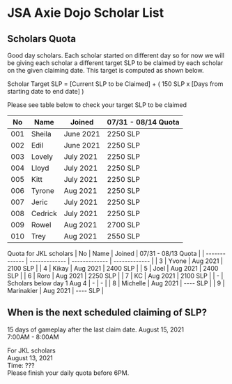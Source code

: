 # JSA Axie Dojo Scholar List



## Scholars Quota
Good day scholars. Each scholar started on different day so for now we will be giving each scholar a different target SLP to be claimed by each scholar on the given claiming date. This target is computed as shown below.  
  
Scholar Target SLP = [Current SLP to be Claimed] + ( 150 SLP x [Days from starting date to end date] )  
  
Please see table below to check your target SLP to be claimed

| No  | Name | Joined | 07/31 - 08/14 Quota |
| ------------- | ------------- | ------------- | ------------- |
| 001  | Sheila  | June 2021 | 2250 SLP |
| 002  | Edil | June 2021 | 2250 SLP | OK | 2250 SLP |
| 003  | Lovely  | July 2021 | 2250 SLP |
| 004  | Lloyd | July 2021 | 2250 SLP |
| 005  | Kitt | July 2021 | 2250 SLP |
| 006  | Tyrone | Aug 2021 | 2250 SLP |
| 007  | Jeric | July 2021 | 2250 SLP |
| 008  | Cedrick | July 2021 | 2250 SLP |
| 009  | Rowel | Aug 2021 | 2700 SLP |
| 010  | Trey | Aug 2021 | 2550 SLP |
  
Quota for JKL scholars
| No  | Name | Joined | 07/31 - 08/13 Quota |
| ------------- | ------------- | ------------- | ------------- |
| 3  | Yvone | Aug 2021 | 2100 SLP |
| 4  | Kikay | Aug 2021 | 2400 SLP |
| 5  | Joel | Aug 2021 | 2400 SLP |
| 6  | Roro | Aug 2021 | 2250 SLP |
| 7  | KC | Aug 2021 | 2100 SLP |
| -  | Scholars below day 1 Aug 4 | - | - |
| 8  | Michelle | Aug 2021 | ---- SLP |
| 9  | Marinakier | Aug 2021 | ---- SLP |


## When is the next scheduled claiming of SLP?
15 days of gameplay after the last claim date.
August 15, 2021  
7:00AM - 8:00AM
  
For JKL scholars  
August 13, 2021  
Time: ???  
Please finish your daily quota before 6PM.
<!--
## Scholars Record
| Name  | 06 | 07/15  | 07/30  | 08/14  |
| ------------- | ------------- | ------------- | ------------- | ------------- |
| Sheila  | O  | O  | O | Ongoing |
| Edil  | O | O  | O | Ongoing |
| Lovely  | NA  | X | O  | Ongoing |
| Lloyd  | NA  | X | O  | Ongoing |
| Kitt  | NA  | NA | O  | Ongoing |
| Tyrone | NA  | NA | NA  | Ongoing |
| Jeric | NA  | NA | O  | Ongoing |
| Cedrick | NA  | NA | X  | Ongoing |
| Rowel | NA  | NA | NA  | Ongoing |
| Trey | NA  | NA | NA  | Ongoing |
  
-->
